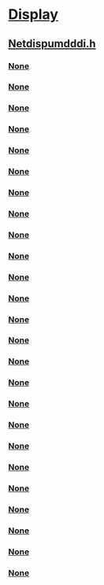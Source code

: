 # [Display](../_display/index.md)
## [Netdispumdddi.h](index.md)
### [None](../netdispumdddi/nc-netdispumdddi-pfn_create_miracast_context.md)
### [None](../netdispumdddi/nc-netdispumdddi-pfn_datarate_notification.md)
### [None](../netdispumdddi/nc-netdispumdddi-pfn_destroy_miracast_context.md)
### [None](../netdispumdddi/nc-netdispumdddi-pfn_get_next_chunk_data.md)
### [None](../netdispumdddi/nc-netdispumdddi-pfn_handle_kmd_message.md)
### [None](../netdispumdddi/nc-netdispumdddi-pfn_miracast_io_control.md)
### [None](../netdispumdddi/nc-netdispumdddi-pfn_register_datarate_notifications.md)
### [None](../netdispumdddi/nc-netdispumdddi-pfn_report_session_status.md)
### [None](../netdispumdddi/nc-netdispumdddi-pfn_report_statistic.md)
### [None](../netdispumdddi/nc-netdispumdddi-pfn_start_miracast_session.md)
### [None](../netdispumdddi/nc-netdispumdddi-pfn_stop_miracast_session.md)
### [None](../netdispumdddi/nc-netdispumdddi-query_miracast_driver_interface.md)
### [None](../netdispumdddi/ne-netdispumdddi-miracast_chunk_type.md)
### [None](../netdispumdddi/ne-netdispumdddi-miracast_protocol_event.md)
### [None](../netdispumdddi/ne-netdispumdddi-miracast_statistic_type.md)
### [None](../netdispumdddi/ne-netdispumdddi-miracast_status.md)
### [None](../netdispumdddi/ns-netdispumdddi-miracast_chunk_data.md)
### [None](../netdispumdddi/ns-netdispumdddi-miracast_chunk_id.md)
### [None](../netdispumdddi/ns-netdispumdddi-miracast_chunk_info.md)
### [None](../netdispumdddi/ns-netdispumdddi-miracast_datarate_stats.md)
### [None](../netdispumdddi/ns-netdispumdddi-miracast_session_info.md)
### [None](../netdispumdddi/ns-netdispumdddi-miracast_statistic_data.md)
### [None](../netdispumdddi/ns-netdispumdddi-miracast_wfd_connection_stats.md)
### [None](../netdispumdddi/ns-netdispumdddi-_miracast_callbacks.md)
### [None](../netdispumdddi/ns-netdispumdddi-_miracast_driver_interface.md)
